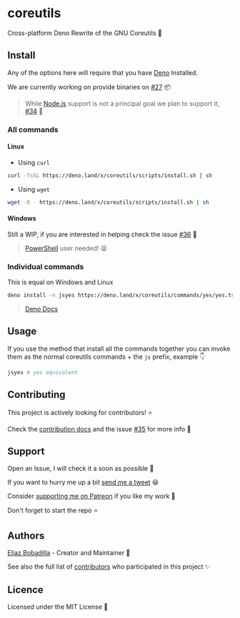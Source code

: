 # coreutils

Cross-platform Deno Rewrite of the GNU Coreutils 🦕

## Install

Any of the options here will require that you have [Deno](https://deno.land)
Installed.

We are currently working on provide binaries on
[#27](https://github.com/UltiRequiem/coreutils/issues/27) 📦

> While [Node.js](https://nodejs.org) support is not a principal goal we plan to
> support it, [#34](https://github.com/UltiRequiem/coreutils/issues/34) 👀

### All commands

#### Linux

- Using `curl`

```sh
curl -fsSL https://deno.land/x/coreutils/scripts/install.sh | sh
```

- Using `wget`

```sh
wget -O - https://deno.land/x/coreutils/scripts/install.sh | sh
```

#### Windows

Still a WIP, if you are interested in helping check the issue
[#36](https://github.com/UltiRequiem/coreutils/issues/36) 🚀

> [PowerShell](https://docs.microsoft.com/en-us/powershell/scripting/overview)
> user needed! 😩

### Individual commands

This is equal on Windows and Linux

```sh
deno install -n jsyes https://deno.land/x/coreutils/commands/yes/yes.ts
```

> [Deno Docs](https://deno.land/manual/tools/script_installer)

## Usage

If you use the method that install all the commands together you can invoke them
as the normal coreutils commands + the `js` prefix, example 👇

```sh
jsyes # yes equivalent
```

## Contributing

This project is actively looking for contributors! ⭐

Check the [contribution docs](./CONTRIBUTING.md) and the issue
[#35](https://github.com/UltiRequiem/coreutils/issues/35) for more info 🏹

## Support

Open an Issue, I will check it a soon as possible 👀

If you want to hurry me up a bit
[send me a tweet](https://twitter.com/UltiRequiem) 😆

Consider [supporting me on Patreon](https://patreon.com/UltiRequiem) if you like
my work 🙏

Don't forget to start the repo ⭐

## Authors

[Eliaz Bobadilla](https://ultirequiem.com) - Creator and Maintainer 💪

See also the full list of
[contributors](https://github.com/UltiRequiem/coreutils/contributors) who
participated in this project ✨

## Licence

Licensed under the MIT License 📄
